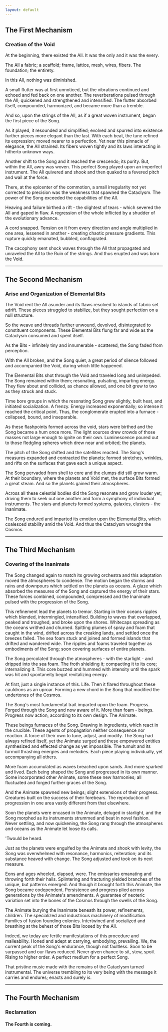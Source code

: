 ```yaml
---
layout: default
---
```


## The First Mechanism

### Creation of the Void

At the beginning, there existed the All. It was the only and it was the every.

The All a fabric; a scaffold; frame, lattice, mesh, wires, fibers. The
foundation; the entirety.

In this All, nothing was diminished.

A small flutter was at first unnoticed, but the vibrations continued and
echoed and fed back on one another. The reverberations pulsed through the
All; quickened and strengthened and intensified. The flutter absorbed
itself, compounded, harmonized, and became more than a tremble.

And so, upon the strings of the All, as if a great woven instrument, began the
first piece of the Song.

As it played, it resounded and simplified; evolved and spurred into existence
further pieces more elegant than the last. With each beat, the tune refined
its expression; moved nearer to a perfection. Yet near this pinnacle of
elegance, the All strained. Its fibers woven tightly and its laws interacting
in hitherto unknown ways.

Another shift to the Song and it reached the crescendo; its purity. But,
within the All, awry was woven. This perfect Song played upon an imperfect
instrument. The All quivered and shook and then quaked to a fevered pitch and
wail at the force.

There, at the epicenter of the commotion, a small irregularity not yet
corrected to precision was the weakness that spawned the Cataclysm. The power
of the Song exceeded the capabilities of the All.

Heaving and failure birthed a rift - the slightest of tears - which severed
the All and gaped in flaw. A regression of the whole inflicted
by a shudder of the evolutionary advance.

A cord snapped. Tension on it from every direction and angle multiplied in one
area, lessened in another - creating chaotic pressure gradients. This rupture
quickly emanated, bubbled, conflagrated.

The cacophony sent shock waves through the All that propagated and unraveled
the All to the Ruin of the strings. And thus erupted and was born the Void.

---

## The Second Mechanism

### Arise and Organization of Elemental Bits

The Void rent the All asunder and its flaws resolved to islands of fabric
set adrift. These pieces struggled to stabilize, but they sought perfection on
a null structure.

So the weave and threads further unwound, devolved, disintegrated to
constituent components. These Elemental Bits flung far and wide as the
Cataclysm consumed and spent itself.

As the Bits - infinitely tiny and innumerable - scattered, the Song faded
from perception.

With the All broken, and the Song quiet, a great period of silence followed
and accompanied the Void, during which little happened.

The Elemental Bits shot through the Void and traveled long and unimpeded. The
Song remained within them; resonating, pulsating, imparting energy. They flew
about and collided, as chance allowed, and one bit grew to two as they struck
and stuck.

Time bore groups in which the resonating Song grew slightly, built heat, and
initiated socialization. A frenzy. Energy increased exponentially; so intense
it reached the critical point. Thus, the conglomerate erupted into a furnace -
collapsed, bound, and inseparable.

As these flashpoints formed across the void, stars were birthed and the Song
became a hum once more. The light sources drew crowds of those masses not
large enough to ignite on their own. Luminescence poured out to those
fledgling spheres which drew near and orbited; the planets.

The pitch of the Song shifted and the satellites reacted. The Song's measures
expanded and contracted the planets; formed stretches, wrinkles, and rifts on
the surfaces that gave each a unique aspect.

The Song pervaded from shell to core and the clumps did still grow
warm. At their boundary, where the planets and Void met, the surface Bits
formed a great steam. And so the planets gained their atmospheres.

Across all these celestial bodies did the Song resonate and grow louder yet;
driving them to seek out one another and form a symphony of individual
instruments. The stars and planets formed systems, galaxies, clusters - the
Inanimate.

The Song endured and imparted its emotion upon the Elemental Bits, which
coalesced stability amid the Void. And thus the Cataclysm wrought the Cosmos.

---

## The Third Mechanism

### Covering of the Inanimate

The Song changed again to match its growing orchestra and this adaptation
moved the atmospheres to condense. The motion began the storms and rains and
downpours which settled on the planets as oceans. A glaze which absorbed the
measures of the Song and captured the energy of their stars. These forces
combined, compounded, compressed and the Inanimate pulsed with the progression
of the Song.

This refinement lead the planets to tremor. Starting in their oceans ripples
which blended, intermingled, intensified. Building to waves that overlapped,
peaked and troughed, and broke upon the shores. Whitecaps spreading as the
oceans writhed and churned. Spitting plumes of spray and foam that caught in
the wind, drifted across the creaking lands, and settled once the breezes
failed. The sea foam stuck and joined and formed islands that drifted and
wandered wide. The ripples and foams traveled together as embodiments of the
Song; soon covering surfaces of entire planets.

The Song percolated through the atmospheres - with the starlight - and dripped
into the sea foam. The froth shielding it; compacting it to its core;
internalizing it. This core buzzed and hummed with intensity until the spark
was hit and spontaneity begot revitalizing energy.

At first, just a single instance of this. Life. Then it flared throughout
these cauldrons as an uproar. Forming a new chord in the Song that modified
the undertones of the Cosmos.

The Song's most fundamental trait imparted upon the foam. Progress. Forged
through the Song and now aware of it. More than foam - beings. Progress now
action, according to its own design. The Animate.

These beings furnaces of the Song. Drawing in ingredients, which react in the
crucible. These agents of propagation neither consequence nor reaction. A
force of their own to tune, adjust, and modify. The Song had always refined
itself, yet the Animate surged and these empowered entities synthesized and
effected change as yet impossible. The tumult and its turmoil thrashing
energies and melodies. Each piece playing individually, yet accompanying all
others.

More foam accumulated as waves breached upon sands. And more sparked and
lived. Each being shaped the Song and progressed in its own manner. Some
incorporated other Animate, some these new harmonies; all fluctuated and
forged further graces of the Song.

And the Animate spawned new beings; slight extensions of their progress.
Creatures built on the success of their forebears. The reproduction of
progression in one area vastly different from that elsewhere.

Soon the planets were encased in the Animate, deluged in starlight, and the
Song morphed as its instruments strummed and beat in novel fashion. Never
settling, and now quickening, the Song rang through the atmospheres and oceans
as the Animate let loose its calls.

'Twould be heard.

Just as the planets were engulfed by the Animate and shook with levity, the
Song was overwhelmed with resonance, harmonics, reiteration; and its substance
heaved with change. The Song adjusted and took on its next measure.

Eons and ages wheeled, elapsed, were. The emissaries emanating and throwing
forth their hails. Splintering and fracturing yielded branches of the
unique, but patterns emerged. And though it brought forth this Animate, the
Song became codependent. Persistence and progress plied across generations by
the Animate's amendments. A guarantee of neoteric variation set into the bones
of the Cosmos through the swells of the Song.

The Animate burying the Inanimate beneath its power, refinements, children. The
specialized and industrious machinery of modification. Families of fusion
founding colonies. Intertwined and socialized and breathing at the behest of
those Bits loosed by the All.

Indeed, we today are fertile manifestations of this procedure and
malleability. Honed and adept at carrying, embodying, prevailing. We, the
current peak of the Song's endurance, though not faultless. Soon to be
surpassed and our flaws reduced. Never given chance to sit, stew, spoil.
Rising to higher order. A perfect medium for a perfect Song.

That pristine music made with the remains of the Cataclysm turned
instrumental. The universe trembling to its very being with the message it
carries and endures; enacts and surely _is_.

---

## The Fourth Mechanism

### Reclamation

#### The Fourth is coming.
